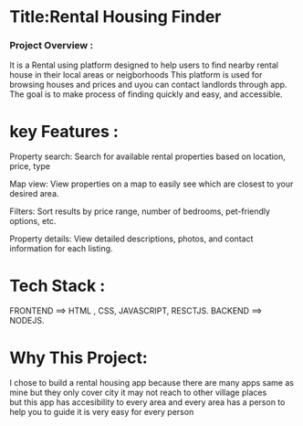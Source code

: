 # Title:Rental Housing Finder   

### Project Overview :
It is a Rental using platform designed to help users to find  nearby rental house in their local areas or neigborhoods
This platform is used for browsing houses and prices and uyou can contact landlords through app. The goal is to make process of finding quickly and  easy, and accessible.



# key Features   :

Property search: Search for available rental properties based on location, price, type

Map view: View properties on a map to easily see which are closest to your desired area.

Filters: Sort results by price range, number of bedrooms, pet-friendly options, etc.

Property details: View detailed descriptions, photos, and contact information for each listing.



# Tech Stack   :
 FRONTEND ==> HTML , CSS, JAVASCRIPT, RESCTJS. BACKEND ==> NODEJS.




# Why This Project:
I chose to build a rental housing app because there are many apps  same as mine but they only cover city it may not reach to other village places  
but this app has accesibility to every area and every area has a person to help you to guide it is very easy for every person